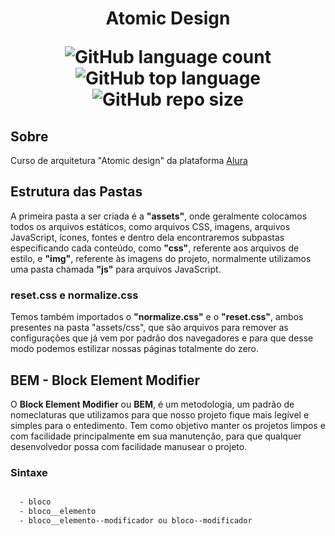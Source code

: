 <h1 align="center"> Atomic Design

  
![GitHub language count](https://img.shields.io/github/languages/count/guuhschmaltz/css-atomic-design) 
![GitHub top language](https://img.shields.io/github/languages/top/guuhschmaltz/css-atomic-design?style=plastic) 
![GitHub repo size](https://img.shields.io/github/repo-size/guuhschmaltz/css-atomic-design) 

</h1>

## Sobre

Curso de arquitetura "Atomic design" da plataforma [Alura](https://rocketseat.com.br/)

## Estrutura das Pastas

A primeira pasta a ser criada é a **"assets"**, onde geralmente colocamos todos os arquivos estáticos, como arquivos CSS, imagens, arquivos JavaScript, ícones, fontes e dentro dela encontraremos subpastas especificando cada conteúdo, como **"css"**, referente aos arquivos de estilo, e **"img"**, referente às imagens do projeto, normalmente utilizamos uma pasta chamada **"js"** para arquivos JavaScript.

### reset.css e normalize.css

Temos também importados o **"normalize.css"** e o **"reset.css"**, ambos presentes na pasta "assets/css", que são arquivos para remover as configurações que já vem por padrão dos navegadores e para que desse modo podemos estilizar nossas páginas totalmente do zero.

## BEM - Block Element Modifier

O **Block Element Modifier** ou **BEM**, é um metodologia, um padrão de nomeclaturas que utilizamos para que nosso projeto fique mais legível e simples para o entedimento. Tem como objetivo manter os projetos limpos e com facilidade principalmente em sua manutenção, para que qualquer desenvolvedor possa com facilidade manusear o projeto.

### Sintaxe

```sh

  - bloco
  - bloco__elemento
  - bloco__elemento--modificador ou bloco--modificador
  
  ```
